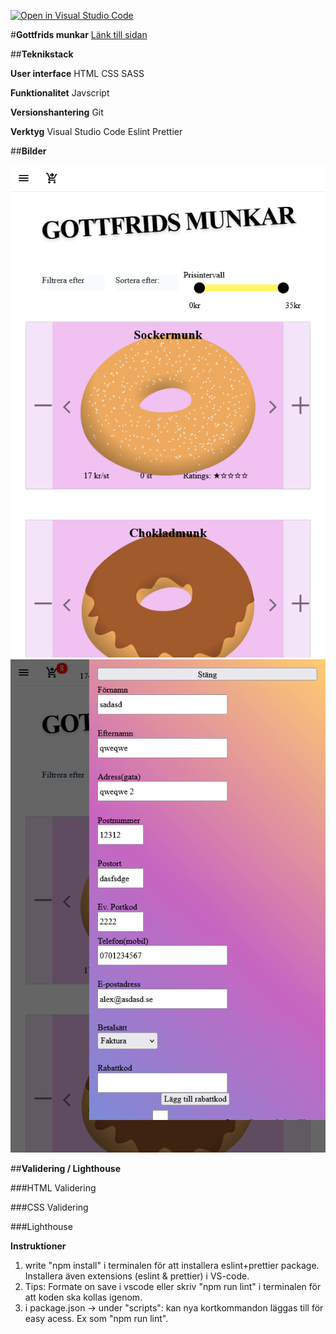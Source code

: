 [![Open in Visual Studio Code](https://classroom.github.com/assets/open-in-vscode-c66648af7eb3fe8bc4f294546bfd86ef473780cde1dea487d3c4ff354943c9ae.svg)](https://classroom.github.com/online_ide?assignment_repo_id=9231674&assignment_repo_type=AssignmentRepo)

#**Gottfrids munkar**
[Länk till sidan](https://www.example.com)

##**Teknikstack**

**User interface**
HTML
CSS
SASS

**Funktionalitet**
Javscript

**Versionshantering**
Git

**Verktyg**
Visual Studio Code
Eslint
Prettier

##**Bilder**

![Mobil landningssida](screenshots/firefox/mobile/Screenshot%202022-12-02%20at%2015-22-29%20Gottfrids%20Munkar.png)
![Mobil beställningssida](screenshots/firefox/mobile/Screenshot%202022-12-02%20at%2015-22-48%20Gottfrids%20Munkar.png)

##**Validering / Lighthouse**

###HTML Validering

###CSS Validering

###Lighthouse

**Instruktioner**

1. write "npm install" i terminalen för att installera eslint+prettier package. Installera även extensions (eslint & prettier) i VS-code.
2. Tips: Formate on save i vscode eller skriv "npm run lint" i terminalen för att koden ska kollas igenom.
3. i package.json -> under "scripts": kan nya kortkommandon läggas till för easy acess. Ex som "npm run lint".
